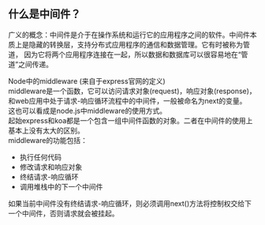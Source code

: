 ## 什么是中间件？
广义的概念：中间件是介于在操作系统和运行它的应用程序之间的软件。中间件本质上是隐藏的转换层，支持分布式应用程序的通信和数据管理。它有时被称为管道，
因为它将两个应用程序连接在一起，所以数据和数据库可以很容易地在“管道”之间传递。</br>

Node中的middleware (来自于express官网的定义)</br>
middleware是一个函数，它可以访问请求对象(request)，响应对象(response)，和web应用中处于请求-响应循环流程中的中间件，一般被命名为next的变量。</br>
这也可以看成是node.js中middleware的使用方式。</br>
起始express和koa都是一个包含一组中间件函数的对象。二者在中间件的使用上基本上没有太大的区别。</br>
middleware的功能包括：
* 执行任何代码
* 修改请求和响应对象
* 终结请求-响应循环
* 调用堆栈中的下一个中间件</br>

如果当前中间件没有终结请求-响应循环，则必须调用next()方法将控制权交给下一个中间件，否则请求就会被挂起。



